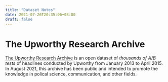 ```yaml
---
title: "Dataset Notes"
date: 2021-07-26T20:35:06+08:00
draft: false
---
```


# The Upworthy Research Archive
[The Upworthy Research Archive](upworthy.natematias.com) is an open dataset of *thousands of A/B tests* of headlines conducted by Upworthy from January 2013 to April 2015. In August 2021, this archive has been public and intended to promote the knowledge in polical science, communication, and other fields.
